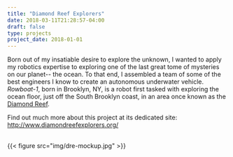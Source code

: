 ```yaml
---
title: "Diamond Reef Explorers"
date: 2018-03-11T21:28:57-04:00
draft: false
type: projects
project_date: 2018-01-01
---
```


Born out of my insatiable desire to explore the unknown, I wanted to apply my robotics expertise to exploring one of the last great tome of mysteries on our planet-- the ocean. To that end, I assembled a team of some of the best engineers I know to create an autonomous underwater vehicle. _Rowboat-1_, born in Brooklyn, NY, is a robot first tasked with exploring the ocean floor, just off the South Brooklyn coast, in an area once known as the [Diamond Reef](https://en.wikipedia.org/wiki/Julius_H._Kroehl#Diamond_Reef).

Find out much more about this project at its dedicated site: http://www.diamondreefexplorers.org/

<br>
{{< figure src="img/dre-mockup.jpg" >}}